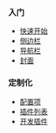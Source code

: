 ### 入门

- [快速开始](./home/quickstart.md)
- [侧边栏](./home/sidebar.md)
- [导航栏](./home/navbar.md)
- [封面](./home/cover.md)

<!-- ### 测试

- [测试1](./test/ceshi1.md)
- [测试2](./test/ceshi2.md) -->

### 定制化

- [配置项](./customize/config.md)
- [插件列表](./customize/plugins.md)
- [开发插件](./customize/write_plugin.md)
